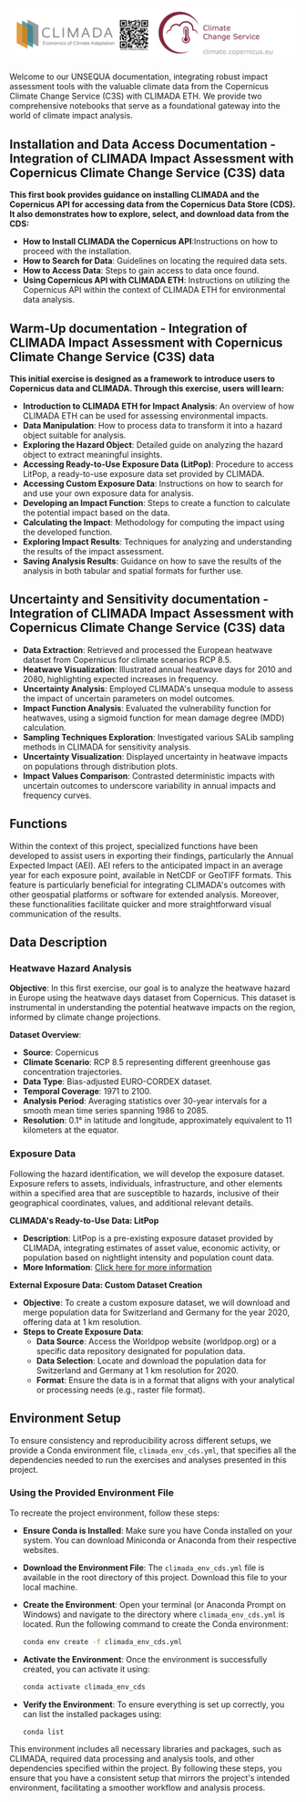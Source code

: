 ![](Logos.jpg)



Welcome to our UNSEQUA documentation, integrating robust impact assessment tools with the valuable climate data from the Copernicus Climate Change Service (C3S) with CLIMADA ETH. We provide two comprehensive notebooks that serve as a foundational gateway into the world of climate impact analysis.

## Installation and Data Access Documentation - Integration of CLIMADA Impact Assessment with Copernicus Climate Change Service (C3S) data

**This first book provides guidance on installing CLIMADA and the Copernicus API for accessing data from the Copernicus Data Store (CDS). It also demonstrates how to explore, select, and download data from the CDS:**

- **How to Install CLIMADA the Copernicus API**:Instructions on how to proceed with the installation. 
- **How to Search for Data**: Guidelines on locating the required data sets.
- **How to Access Data**: Steps to gain access to data once found.
- **Using Copernicus API with CLIMADA ETH**: Instructions on utilizing the Copernicus API within the context of CLIMADA ETH for environmental data analysis.


## Warm-Up documentation - Integration of CLIMADA Impact Assessment with Copernicus Climate Change Service (C3S) data

**This initial exercise is designed as a framework to introduce users to Copernicus data and CLIMADA. Through this exercise, users will learn:**

- **Introduction to CLIMADA ETH for Impact Analysis**: An overview of how CLIMADA ETH can be used for assessing environmental impacts.
- **Data Manipulation**: How to process data to transform it into a hazard object suitable for analysis.
- **Exploring the Hazard Object**: Detailed guide on analyzing the hazard object to extract meaningful insights.
- **Accessing Ready-to-Use Exposure Data (LitPop)**: Procedure to access LitPop, a ready-to-use exposure data set provided by CLIMADA.
- **Accessing Custom Exposure Data**: Instructions on how to search for and use your own exposure data for analysis.
- **Developing an Impact Function**: Steps to create a function to calculate the potential impact based on the data.
- **Calculating the Impact**: Methodology for computing the impact using the developed function.
- **Exploring Impact Results**: Techniques for analyzing and understanding the results of the impact assessment.
- **Saving Analysis Results**: Guidance on how to save the results of the analysis in both tabular and spatial formats for further use.

## Uncertainty and Sensitivity documentation - Integration of CLIMADA Impact Assessment with Copernicus Climate Change Service (C3S) data

- **Data Extraction**: Retrieved and processed the European heatwave dataset from Copernicus for climate scenarios RCP 8.5.
- **Heatwave Visualization**: Illustrated annual heatwave days for 2010 and 2080, highlighting expected increases in frequency.
- **Uncertainty Analysis**: Employed CLIMADA's unsequa module to assess the impact of uncertain parameters on model outcomes.
- **Impact Function Analysis**: Evaluated the vulnerability function for heatwaves, using a sigmoid function for mean damage degree (MDD) calculation.
- **Sampling Techniques Exploration**: Investigated various SALib sampling methods in CLIMADA for sensitivity analysis.
- **Uncertainty Visualization**: Displayed uncertainty in heatwave impacts on populations through distribution plots.
- **Impact Values Comparison**: Contrasted deterministic impacts with uncertain outcomes to underscore variability in annual impacts and frequency curves.


## Functions

Within the context of this project, specialized functions have been developed to assist users in exporting their findings, particularly the Annual Expected Impact (AEI). AEI refers to the anticipated impact in an average year for each exposure point, available in NetCDF or GeoTIFF formats. This feature is particularly beneficial for integrating CLIMADA's outcomes with other geospatial platforms or software for extended analysis. Moreover, these functionalities facilitate quicker and more straightforward visual communication of the results.

## Data Description

### Heatwave Hazard Analysis

**Objective**: In this first exercise, our goal is to analyze the heatwave hazard in Europe using the heatwave days dataset from Copernicus. This dataset is instrumental in understanding the potential heatwave impacts on the region, informed by climate change projections.

**Dataset Overview**:
- **Source**: Copernicus
- **Climate Scenario**: RCP 8.5 representing different greenhouse gas concentration trajectories.
- **Data Type**: Bias-adjusted EURO-CORDEX dataset.
- **Temporal Coverage**: 1971 to 2100.
- **Analysis Period**: Averaging statistics over 30-year intervals for a smooth mean time series spanning 1986 to 2085.
- **Resolution**: 0.1° in latitude and longitude, approximately equivalent to 11 kilometers at the equator.

### Exposure Data

Following the hazard identification, we will develop the exposure dataset. Exposure refers to assets, individuals, infrastructure, and other elements within a specified area that are susceptible to hazards, inclusive of their geographical coordinates, values, and additional relevant details.

**CLIMADA's Ready-to-Use Data: LitPop**
- **Description**: LitPop is a pre-existing exposure dataset provided by CLIMADA, integrating estimates of asset value, economic activity, or population based on nightlight intensity and population count data.
- **More Information**: [Click here for more information](https://www.climateadaptation.cc/tool/climada)

**External Exposure Data: Custom Dataset Creation**
- **Objective**: To create a custom exposure dataset, we will download and merge population data for Switzerland and Germany for the year 2020, offering data at 1 km resolution.
- **Steps to Create Exposure Data**:
  - **Data Source**: Access the Worldpop website (worldpop.org) or a specific data repository designated for population data.
  - **Data Selection**: Locate and download the population data for Switzerland and Germany at 1 km resolution for 2020.
  - **Format**: Ensure the data is in a format that aligns with your analytical or processing needs (e.g., raster file format).
 
## Environment Setup

To ensure consistency and reproducibility across different setups, we provide a Conda environment file, `climada_env_cds.yml`, that specifies all the dependencies needed to run the exercises and analyses presented in this project.

### Using the Provided Environment File

To recreate the project environment, follow these steps:

- **Ensure Conda is Installed**: Make sure you have Conda installed on your system. You can download Miniconda or Anaconda from their respective websites.

- **Download the Environment File**: The `climada_env_cds.yml` file is available in the root directory of this project. Download this file to your local machine.

- **Create the Environment**: Open your terminal (or Anaconda Prompt on Windows) and navigate to the directory where `climada_env_cds.yml` is located. Run the following command to create the Conda environment:
  ```bash
  conda env create -f climada_env_cds.yml

- **Activate the Environment**: Once the environment is successfully created, you can activate it using:
  ```bash
  conda activate climada_env_cds

- **Verify the Environment**: To ensure everything is set up correctly, you can list the installed packages using:
  ```bash
  conda list

This environment includes all necessary libraries and packages, such as CLIMADA, required data processing and analysis tools, and other dependencies specified within the project. By following these steps, you ensure that you have a consistent setup that mirrors the project's intended environment, facilitating a smoother workflow and analysis process.
